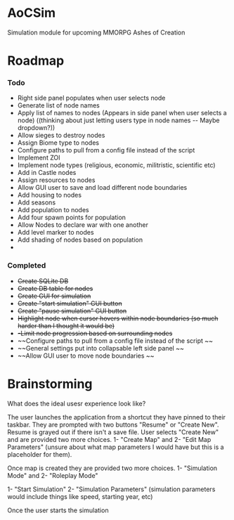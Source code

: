 # AoCSim
Simulation module for upcoming MMORPG Ashes of Creation


# Roadmap

### Todo

- Right side panel populates when user selects node
- Generate list of node names
- Apply list of names to nodes (Appears in side panel when user selects a node) ((thinking about just letting users type in node names -- Maybe dropdown?))
- Allow sieges to destroy nodes
- Assign Biome type to nodes
- Configure paths to pull from a config file instead of the script 
- Implement ZOI
- Implement node types (religious, economic, militristic, scientific etc)
- Add in Castle nodes
- Assign resources to nodes
- Allow GUI user to save and load different node boundaries
- Add housing to nodes
- Add seasons
- Add population to nodes
- Add four spawn points for population
- Allow Nodes to declare war with one another
- Add level marker to nodes
- Add shading of nodes based on population
- 


### Completed
- ~~Create SQLite DB~~
- ~~Create DB table for nodes~~
- ~~Create GUI for simulation~~
- ~~Create "start simulation" GUI button~~
- ~~Create "pause simulation" GUI button~~
- ~~Highlight node when cursor hovers within node boundaries (so much harder than I thought it would be)~~
- ~~-Limit node progression based on surrounding nodes~~
- ~~Configure paths to pull from a config file instead of the script ~~
- ~~General settings put into collapsable left side panel ~~
- ~~Allow GUI user to move node boundaries ~~



# Brainstorming

What does the ideal usesr experience look like? 

The user launches the application from a shortcut they have pinned to their taskbar. They are prompted with two buttons "Resume" or "Create New". Resume is grayed out if there isn't a save file. User selects "Create New" and are provided two more choices. 1- "Create Map" and 2- "Edit Map Parameters" (unsure about what map parameters I would have but this is a placeholder for them). 


Once map is created they are provided two more choices. 1- "Simulation Mode" and 2- "Roleplay Mode"


1- "Start Simulation" 2- "Simulation Parameters" (simulation parameters would include things like speed, starting year, etc) 

Once the user starts the simulation 

